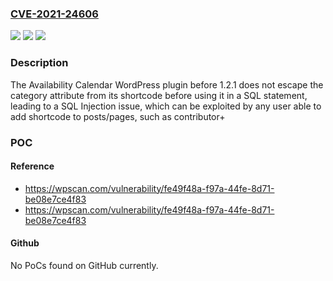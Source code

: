 ### [CVE-2021-24606](https://cve.mitre.org/cgi-bin/cvename.cgi?name=CVE-2021-24606)
![](https://img.shields.io/static/v1?label=Product&message=Availability%20Calendar&color=blue)
![](https://img.shields.io/static/v1?label=Version&message=1.2.1%3C%201.2.1%20&color=brighgreen)
![](https://img.shields.io/static/v1?label=Vulnerability&message=CWE-89%20SQL%20Injection&color=brighgreen)

### Description

The Availability Calendar WordPress plugin before 1.2.1 does not escape the category attribute from its shortcode before using it in a SQL statement, leading to a SQL Injection issue, which can be exploited by any user able to add shortcode to posts/pages, such as contributor+

### POC

#### Reference
- https://wpscan.com/vulnerability/fe49f48a-f97a-44fe-8d71-be08e7ce4f83
- https://wpscan.com/vulnerability/fe49f48a-f97a-44fe-8d71-be08e7ce4f83

#### Github
No PoCs found on GitHub currently.

